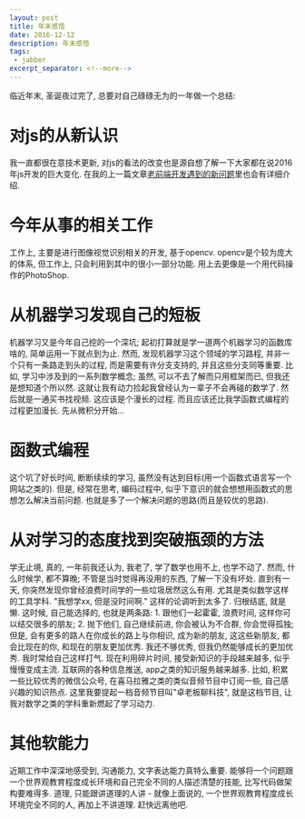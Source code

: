 ```yaml
---
layout: post
title: 年末感悟
date: 2016-12-12
description: 年末感悟
tags:
 - jabber
excerpt_separator: <!--more-->
---
```


临近年末, 圣诞夜过完了, 总要对自己碌碌无为的一年做一个总结:

# 对js的从新认识
我一直都很在意技术更新, 对js的看法的改变也是源自想了解一下大家都在说2016年js开发的巨大变化. 在我的上一篇文章[老前端开发遇到的新问题](./2016-11-27-老前端开发遇到的新问题.md)里也会有详细介绍.

# 今年从事的相关工作
工作上, 主要是进行图像视觉识别相关的开发, 基于opencv. opencv是个较为庞大的体系, 但工作上, 只会利用到其中的很小一部分功能. 用上去更像是一个用代码操作的PhotoShop. 

# 从机器学习发现自己的短板
机器学习又是今年自己挖的一个深坑; 起初打算就是学一道两个机器学习的函数库啥的, 简单运用一下就点到为止. 然而, 发现机器学习这个领域的学习路程, 并非一个只有一条路走到头的过程, 而是需要有许分支支持的, 并且这些分支同等重要. 
比如, 学习中涉及到的一系列数学概念; 虽然, 可以不去了解而只用框架而已, 但我还是想知道个所以然. 这就让我有动力捡起我曾经认为一辈子不会再碰的数学了. 然后就是一通买书找视频. 这应该是个漫长的过程. 而且应该还比我学函数式编程的过程更加漫长. 先从微积分开始...

# 函数式编程
这个坑了好长时间, 断断续续的学习, 虽然没有达到目标(用一个函数式语言写一个网站之类的). 但是, 经常在思考, 编码过程中, 似乎下意识的就会想想用函数式的思想怎么解决当前问题. 也就是多了一个解决问题的思路(而且是较优的思路). 

# 从对学习的态度找到突破瓶颈的方法
学无止境, 真的, 一年前我还认为, 我老了, 学了数学也用不上, 也学不动了. 然而, 什么时候学, 都不算晚; 不管是当时觉得再没用的东西, 了解一下没有坏处. 直到有一天, 你突然发现你曾经浪费时间学的一些垃圾居然这么有用. 尤其是类似数学这样的工具学科.
"我想学xx, 但是没时间啊." 这样的论调听到太多了. 归根结底, 就是懒. 这时候, 自己能选择的, 也就是两条路: 1. 跟他们一起霍霍, 浪费时间, 这样你可以结交很多的朋友; 2. 抛下他们, 自己继续前进, 你会被认为不合群, 你会觉得孤独; 但是, 会有更多的路人在你成长的路上与你相识, 成为新的朋友, 这这些新朋友, 都会比现在的你, 和现在的朋友更加优秀.
我还不够优秀, 但我仍然能够成长的更加优秀. 我时常给自己这样打气.
现在利用碎片时间, 接受新知识的手段越来越多, 似乎慢慢变成主流. 互联网的各种信息推送, app之类的知识服务越来越多. 
比如, 积累一些比较优秀的微信公众号, 在喜马拉雅之类的类似音频节目中订阅一些, 自己感兴趣的知识热点. 
这里我要提起一档音频节目叫"卓老板聊科技", 就是这档节目, 让我对数学之类的学科重新燃起了学习动力.

# 其他软能力
近期工作中深深地感受到, 沟通能力, 文字表达能力真特么重要. 能够将一个问题跟一个世界观教育程度成长环境和自己完全不同的人描述清楚的技能, 比写代码做架构要难得多. 
道理, 只能跟讲道理的人讲 - 就像上面说的, 一个世界观教育程度成长环境完全不同的人, 再加上不讲道理. 赶快远离他吧.

